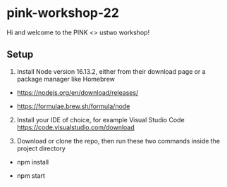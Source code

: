 # pink-workshop-22

Hi and welcome to the PINK <> ustwo workshop!

## Setup

1. Install Node version 16.13.2, either from their download page or a package manager like Homebrew

- https://nodejs.org/en/download/releases/

- https://formulae.brew.sh/formula/node

2. Install your IDE of choice, for example Visual Studio Code https://code.visualstudio.com/download


3. Download or clone the repo, then run these two commands inside the project directory 

- npm install

- npm start
